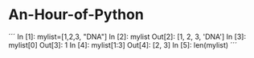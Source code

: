 # An-Hour-of-Python

´´´
In [1]: mylist=[1,2,3, "DNA"]
In [2]: mylist
Out[2]: [1, 2, 3, 'DNA']
In [3]: mylist[0]
Out[3]: 1
In [4]: mylist[1:3]
Out[4]: [2, 3]
In [5]: len(mylist)
´´´
